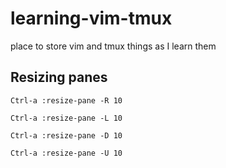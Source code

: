 # learning-vim-tmux
place to store vim and tmux things as I learn them

## Resizing panes
`Ctrl-a :resize-pane -R 10`

`Ctrl-a :resize-pane -L 10`

`Ctrl-a :resize-pane -D 10`

`Ctrl-a :resize-pane -U 10`

